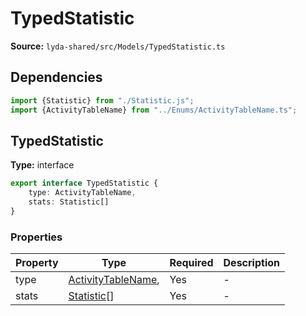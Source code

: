 # TypedStatistic

**Source:** `lyda-shared/src/Models/TypedStatistic.ts`

## Dependencies

```typescript
import {Statistic} from "./Statistic.js";
import {ActivityTableName} from "../Enums/ActivityTableName.ts";
```

## TypedStatistic

**Type:** interface

```typescript
export interface TypedStatistic {
    type: ActivityTableName,
    stats: Statistic[]
}
```

### Properties

| Property | Type | Required | Description |
|----------|------|----------|-------------|
| type | [ActivityTableName](/api/data-models/Enums/ActivityTableName), | Yes | - |
| stats | [Statistic](/api/data-models/Models/Statistic)[] | Yes | - |

